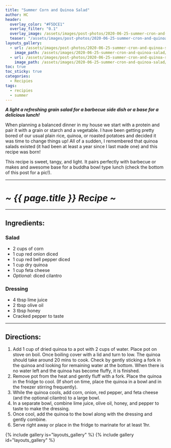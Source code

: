```yaml
---
title: "Summer Corn and Quinoa Salad"
author: HC
header:
  overlay_color: "#F5DCE1"
  overlay_filter: "0.1"
  overlay_image: /assets/images/post-photos/2020-06-25-summer-cron-and-quinoa-salad/header.jpeg
  teaser: "/assets/images/post-photos/2020-06-25-summer-cron-and-quinoa-salad/header.jpeg"
layouts_gallery:
  - url: /assets/images/post-photos/2020-06-25-summer-cron-and-quinoa-salad/salad in bowl.jpeg
    image_path: /assets/images/2020-06-25-summer-cron-and-quinoa-salad/salad in bowl.jpeg
  - url: /assets/images/post-photos/2020-06-25-summer-cron-and-quinoa-salad/salad.jpeg
    image_path: /assets/images/2020-06-25-summer-cron-and-quinoa-salad/salad.jpeg
toc: true
toc_sticky: true
categories:
  - Recipies
tags:
  - recipies
  - summer
---
```


***A light a refreshing grain salad for a barbecue side dish or a base for a delicious lunch!***

When planning a balanced dinner in my house we start with a protein and pair it with a grain or starch and a vegetable. I have been getting pretty bored of our usual plain rice, quinoa, or roasted potatoes and decided it was time to change things up! All of a sudden, I remembered that quinoa salads existed (it had been at least a year since I last made one) and this recipe was born! 

This recipe is sweet, tangy, and light. It pairs perfectly with barbecue or makes and awesome base for a buddha bowl type lunch (check the bottom of this post for a pic!).

***

# ***~ {{ page.title }} Recipe ~***

***

## Ingredients:

### Salad

* 2 cups of corn
* 1 cup red onion diced
* 1 cup red bell pepper diced
* 1 cup dry quinoa
* 1 cup feta cheese
* *Optional:* diced cilantro

### Dressing

* 4 tbsp lime juice
* 2 tbsp olive oil
* 3 tbsp honey
* Cracked pepper to taste

***

## Directions:

1. Add 1 cup of dried quinoa to a pot with 2 cups of water. Place pot on stove on boil. Once boiling cover with a lid and turn to low. The quinoa should take around 20 mins to cook. Check by gently sticking a fork in the quinoa and looking for remaining water at the bottom. When there is no water left and the quinoa has become fluffy, it is finished.
2. Remove pot from the heat and gently fluff with a fork. Place the quinoa in the fridge to cool. (If short on time, place the quinoa in a bowl and in the freezer stirring frequently).
3. While the quinoa cools, add corn, onion, red pepper, and feta cheese (and the optional cilantro) to a large bowl.
4. In a separate bowl, combine lime juice, olive oil, honey, and pepper to taste to make the dressing.
5. Once cool, add the quinoa to the bowl along with the dressing and gently combine.
6. Serve right away or place in the fridge to marinate for at least 1hr. 

{% include gallery is="layouts_gallery" %}
{% include gallery id="layouts_gallery" %}